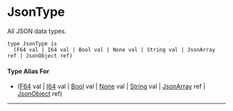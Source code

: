 # JsonType

All JSON data types.


```pony
type JsonType is
  (F64 val | I64 val | Bool val | None val | String val | JsonArray ref | JsonObject ref)
```

#### Type Alias For

* ([F64](builtin-F64) val | [I64](builtin-I64) val | [Bool](builtin-Bool) val | [None](builtin-None) val | [String](builtin-String) val | [JsonArray](json-JsonArray) ref | [JsonObject](json-JsonObject) ref)

---

